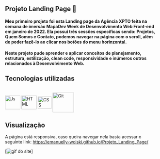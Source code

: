 ## Projeto Landing Page 🚀
#### Meu primeiro projeto foi esta Landing page da Agência XPTO feita na semana de imersão  MapaDev Week de Desenvolvimento Web Front-end em janeiro de 2022. Ela possui três sessões específicas sendo: Projetos, Quem Somos e Contato, podemos navegar na página com o scroll, além de poder fazê-lo ao clicar nos botões do menu horinzontal.
#### Neste projeto pude aprender e aplicar conceitos de planejamento, estrutura, estilização, clean code, responsividade e inúmeros outros relacionados à Desenvolvimento Web.

## Tecnologias utilizadas
<div style="display: inline_block"><br>
    <img align="center" alt="Js" height="45" width="50" src="https://cdn.jsdelivr.net/gh/devicons/devicon/icons/html5/html5-plain-wordmark.svg" />
    <img align="center" alt="HTML" height="45" width="50" src="https://cdn.jsdelivr.net/gh/devicons/devicon/icons/css3/css3-plain-wordmark.svg" />
    <img align="center" alt="CSS" height="40" width="45" src="https://cdn.jsdelivr.net/gh/devicons/devicon/icons/javascript/javascript-original.svg" />
    <img align="center" alt="Git" height="65" width="70"
src="https://cdn.jsdelivr.net/gh/devicons/devicon/icons/git/git-plain-wordmark.svg" />
</div>
  
## Visualização 
A página está responsiva, caso queira navegar nela basta acessar o seguinte link: https://emanuelly-wolski.github.io/Projeto_Landing_Page/

[<img src="./agencia-xpto.gif" alt="gif do site">]


